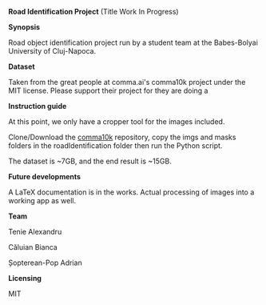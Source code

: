 **Road Identification Project** (Title Work In Progress)

**Synopsis**

Road object identification project run by a student team at the Babes-Bolyai University of Cluj-Napoca.

**Dataset**

Taken from the great people at comma.ai's comma10k project under the MIT license.
Please support their project for they are doing a

**Instruction guide**

At this point, we only have a cropper tool for the images included.

Clone/Download the [comma10k](https://github.com/commaai/comma10k) repository, copy the imgs and masks folders in the roadIdentification folder then run the Python script.

The dataset is ~7GB, and the end result is ~15GB.

**Future developments**

A LaTeX documentation is in the works.
Actual processing of images into a working app as well.


**Team**

Tenie Alexandru

Căluian Bianca

Șopterean-Pop Adrian

**Licensing**

MIT
